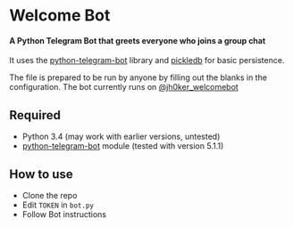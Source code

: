 # Welcome Bot
#### A Python Telegram Bot that greets everyone who joins a group chat

It uses the [python-telegram-bot](https://github.com/python-telegram-bot/python-telegram-bot) library and [pickledb](https://bitbucket.org/patx/pickledb) for basic persistence.

The file is prepared to be run by anyone by filling out the blanks in the configuration. The bot currently runs on [@jh0ker_welcomebot](https://telegram.me/jh0ker_welcomebot)

## Required
* Python 3.4 (may work with earlier versions, untested)
* [python-telegram-bot](https://github.com/leandrotoledo/python-telegram-bot) module (tested with version 5.1.1)

## How to use
* Clone the repo
* Edit `TOKEN` in `bot.py`
* Follow Bot instructions
